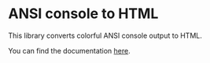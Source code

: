 # ANSI console to HTML

This library converts colorful ANSI console output to HTML.

You can find the documentation [here](https://gcollic.github.io/ansi-console-to-html/).